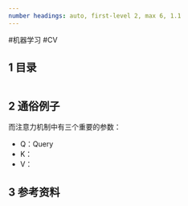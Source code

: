 ```yaml
---
number headings: auto, first-level 2, max 6, 1.1
---
```

#机器学习 #CV 

## 1 目录

```toc
```

## 2 通俗例子




而注意力机制中有三个重要的参数：
- Q：Query
- K：
- V：





## 3 参考资料


